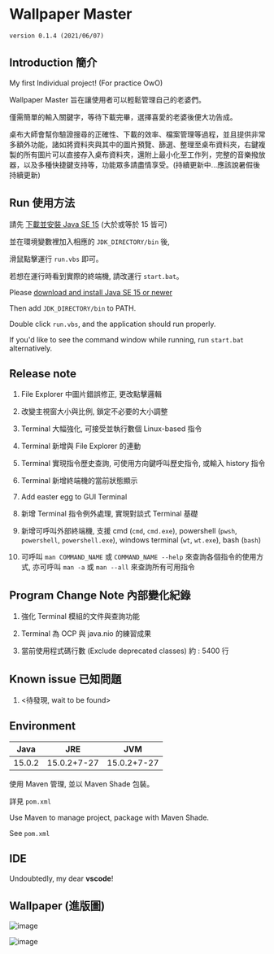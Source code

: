 # Wallpaper Master

`version 0.1.4 (2021/06/07)`

## Introduction 簡介

My first Individual project! (For practice OwO)

Wallpaper Master 旨在讓使用者可以輕鬆管理自己的老婆們。

僅需簡單的輸入關鍵字，等待下載完畢，選擇喜愛的老婆後便大功告成。

桌布大師會幫你驗證搜尋的正確性、下載的效率、檔案管理等過程，並且提供非常多額外功能，諸如將資料夾與其中的圖片預覽、篩選、整理至桌布資料夾，右鍵複製的所有圖片可以直接存入桌布資料夾，還附上最小化至工作列，完整的音樂撥放器，以及多種快捷鍵支持等，功能眾多請盡情享受。(持續更新中...應該說暑假後持續更新)

## Run 使用方法

請先 [下載並安裝 Java SE 15](https://www.oracle.com/tw/java/technologies/javase-downloads.html) (大於或等於 15 皆可)

並在環境變數裡加入相應的 `JDK_DIRECTORY/bin` 後,

滑鼠點擊運行 `run.vbs` 即可。

若想在運行時看到實際的終端機, 請改運行 `start.bat`。

Please [download and install Java SE 15 or newer](https://www.oracle.com/tw/java/technologies/javase-downloads.html)

Then add `JDK_DIRECTORY/bin` to PATH.

Double click `run.vbs`, and the application should run properly.

If you'd like to see the command window while running, run `start.bat` alternatively.

## Release note

1. File Explorer 中圖片錯誤修正, 更改點擊邏輯

2. 改變主視窗大小與比例, 鎖定不必要的大小調整

3. Terminal 大幅強化, 可接受並執行數個 Linux-based 指令

4. Terminal 新增與 File Explorer 的連動

5. Terminal 實現指令歷史查詢, 可使用方向鍵呼叫歷史指令, 或輸入 history 指令

6. Terminal 新增終端機的當前狀態顯示

7. Add easter egg to GUI Terminal

8. 新增 Terminal 指令例外處理, 實現對談式 Terminal 基礎

9. 新增可呼叫外部終端機, 支援 cmd (`cmd`, `cmd.exe`), powershell (`pwsh`, `powershell`, `powershell.exe`), windows terminal (`wt`, `wt.exe`), bash (`bash`)

10. 可呼叫 `man COMMAND_NAME` 或 `COMMAND_NAME --help` 來查詢各個指令的使用方式, 亦可呼叫 `man -a` 或 `man --all` 來查詢所有可用指令

## Program Change Note 內部變化紀錄

1. 強化 Terminal 模組的文件與查詢功能

2. Terminal 為 OCP 與 java.nio 的練習成果

3. 當前使用程式碼行數 (Exclude deprecated classes) 約 : 5400 行

## Known issue 已知問題

1. <待發現, wait to be found>

## Environment

Java|JRE|JVM
-|:-:|-
15.0.2|15.0.2+7-27|15.0.2+7-27

使用 Maven 管理, 並以 Maven Shade 包裝。

詳見 `pom.xml`

Use Maven to manage project, package with Maven Shade.

See `pom.xml`

## IDE

Undoubtedly, my dear **vscode**!

## Wallpaper (進版圖)

![image](https://i.imgur.com/OqV05rM.jpg)

![image](https://i.imgur.com/sktWxXr.jpg)
